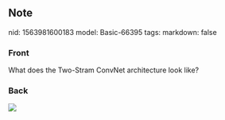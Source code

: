 ## Note
nid: 1563981600183
model: Basic-66395
tags: 
markdown: false

### Front
What does the Two-Stram ConvNet architecture look like?

### Back
<img src="Screenshot%202019-07-24%20at%2017.21.30.png">
